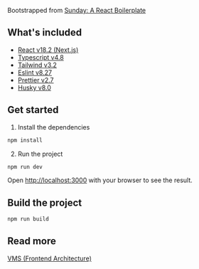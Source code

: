 Bootstrapped from [Sunday: A React Boilerplate](https://github.com/wahabzada/sunday)

## What's included

- [React v18.2 (Next.js)](https://reactjs.org/)
- [Typescript v4.8](https://www.typescriptlang.org/)
- [Tailwind v3.2](https://tailwindcss.com/)
- [Eslint v8.27](https://eslint.org/)
- [Prettier v2.7](https://prettier.io/)
- [Husky v8.0](https://typicode.github.io/husky/#/)

## Get started

1. Install the dependencies
```bash
npm install
```

2. Run the project
```bash
npm run dev
```
Open [http://localhost:3000](http://localhost:3000) with your browser to see the result.


## Build the project
```bash
npm run build
```



## Read more
[VMS (Frontend Architecture)](https://www.scribd.com/document/627041813/VMS-Frontend-Architecture)